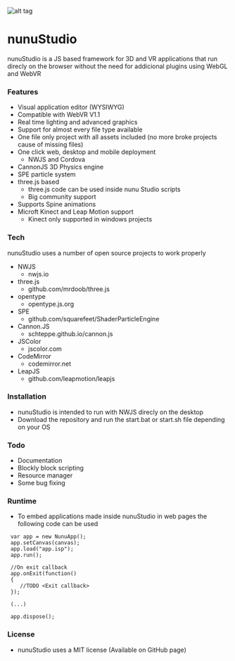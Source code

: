![alt tag](https://raw.githubusercontent.com/tentone/nunuStudio/master/docs/resources/logo.png)

# nunuStudio
nunuStudio is a JS based framework for 3D and VR applications that run direcly on the browser without the need for addicional plugins using WebGL and WebVR

### Features
- Visual application editor (WYSIWYG)
- Compatible with WebVR V1.1
- Real time lighting and advanced graphics
- Support for almost every file type available
- One file only project with all assets included (no more broke projects cause of missing files)
- One click web, desktop and mobile deployment
    - NWJS and Cordova
- CannonJS 3D Physics engine
- SPE particle system
- three.js based
	- three.js code can be used inside nunu Studio scripts
	- Big community support
- Supports Spine animations
- Microft Kinect and Leap Motion support
	- Kinect only supported in windows projects

### Tech
nunuStudio uses a number of open source projects to work properly
- NWJS
	- nwjs.io
- three.js
	- github.com/mrdoob/three.js
- opentype
	- opentype.js.org
- SPE
	- github.com/squarefeet/ShaderParticleEngine
- Cannon.JS
	- schteppe.github.io/cannon.js
- JSColor
	- jscolor.com
- CodeMirror
	- codemirror.net
- LeapJS
	- github.com/leapmotion/leapjs

### Installation
 - nunuStudio is intended to run with NWJS direcly on the desktop
 - Download the repository and run the start.bat or start.sh file depending on your OS

### Todo
 - Documentation
 - Blockly block scripting
 - Resource manager
 - Some bug fixing

### Runtime
 - To embed applications made inside nunuStudio in web pages the following code can be used

```
 var app = new NunuApp();
 app.setCanvas(canvas);
 app.load("app.isp");
 app.run();
 
 //On exit callback
 app.onExit(function()
 {
 	//TODO <Exit callback>
 });
 
 (...)
 
 app.dispose();
```

### License
 - nunuStudio uses a MIT license (Available on GitHub page)